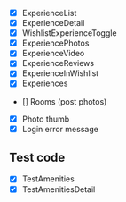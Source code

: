 - [x] ExperienceList
- [x] ExperienceDetail
- [x] WishlistExperienceToggle
- [x] ExperiencePhotos
- [x] ExperienceVideo
- [x] ExperienceReviews
- [x] ExperienceInWishlist
- [x] Experiences

- [] Rooms (post photos)
- [x] Photo thumb
- [x] Login error message

## Test code

- [x] TestAmenities
- [x] TestAmenitiesDetail
